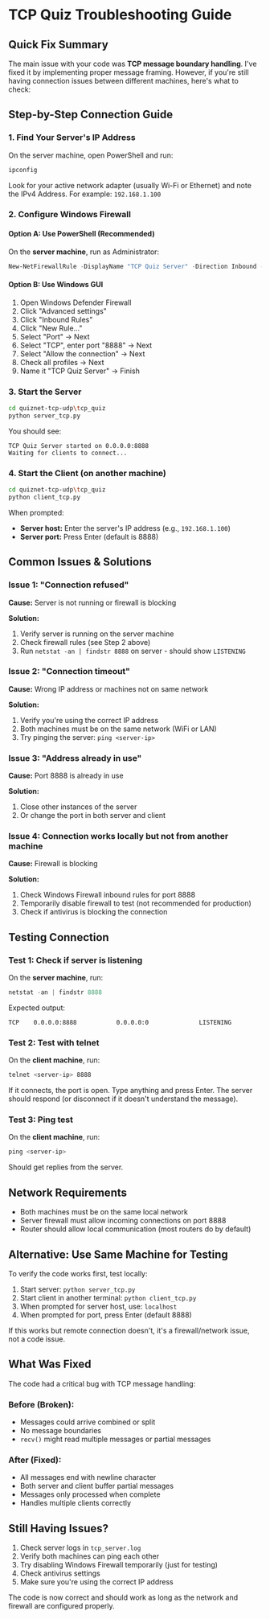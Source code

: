 # TCP Quiz Troubleshooting Guide

## Quick Fix Summary

The main issue with your code was **TCP message boundary handling**. I've fixed it by implementing proper message framing. However, if you're still having connection issues between different machines, here's what to check:

## Step-by-Step Connection Guide

### 1. Find Your Server's IP Address

On the server machine, open PowerShell and run:

```powershell
ipconfig
```

Look for your active network adapter (usually Wi-Fi or Ethernet) and note the IPv4 Address. For example: `192.168.1.100`

### 2. Configure Windows Firewall

#### Option A: Use PowerShell (Recommended)

On the **server machine**, run as Administrator:

```powershell
New-NetFirewallRule -DisplayName "TCP Quiz Server" -Direction Inbound -LocalPort 8888 -Protocol TCP -Action Allow
```

#### Option B: Use Windows GUI

1. Open Windows Defender Firewall
2. Click "Advanced settings"
3. Click "Inbound Rules"
4. Click "New Rule..."
5. Select "Port" → Next
6. Select "TCP", enter port "8888" → Next
7. Select "Allow the connection" → Next
8. Check all profiles → Next
9. Name it "TCP Quiz Server" → Finish

### 3. Start the Server

```bash
cd quiznet-tcp-udp\tcp_quiz
python server_tcp.py
```

You should see:

```
TCP Quiz Server started on 0.0.0.0:8888
Waiting for clients to connect...
```

### 4. Start the Client (on another machine)

```bash
cd quiznet-tcp-udp\tcp_quiz
python client_tcp.py
```

When prompted:

- **Server host:** Enter the server's IP address (e.g., `192.168.1.100`)
- **Server port:** Press Enter (default is 8888)

## Common Issues & Solutions

### Issue 1: "Connection refused"

**Cause:** Server is not running or firewall is blocking

**Solution:**

1. Verify server is running on the server machine
2. Check firewall rules (see Step 2 above)
3. Run `netstat -an | findstr 8888` on server - should show `LISTENING`

### Issue 2: "Connection timeout"

**Cause:** Wrong IP address or machines not on same network

**Solution:**

1. Verify you're using the correct IP address
2. Both machines must be on the same network (WiFi or LAN)
3. Try pinging the server: `ping <server-ip>`

### Issue 3: "Address already in use"

**Cause:** Port 8888 is already in use

**Solution:**

1. Close other instances of the server
2. Or change the port in both server and client

### Issue 4: Connection works locally but not from another machine

**Cause:** Firewall is blocking

**Solution:**

1. Check Windows Firewall inbound rules for port 8888
2. Temporarily disable firewall to test (not recommended for production)
3. Check if antivirus is blocking the connection

## Testing Connection

### Test 1: Check if server is listening

On the **server machine**, run:

```powershell
netstat -an | findstr 8888
```

Expected output:

```
TCP    0.0.0.0:8888           0.0.0.0:0              LISTENING
```

### Test 2: Test with telnet

On the **client machine**, run:

```bash
telnet <server-ip> 8888
```

If it connects, the port is open. Type anything and press Enter. The server should respond (or disconnect if it doesn't understand the message).

### Test 3: Ping test

On the **client machine**, run:

```powershell
ping <server-ip>
```

Should get replies from the server.

## Network Requirements

- Both machines must be on the same local network
- Server firewall must allow incoming connections on port 8888
- Router should allow local communication (most routers do by default)

## Alternative: Use Same Machine for Testing

To verify the code works first, test locally:

1. Start server: `python server_tcp.py`
2. Start client in another terminal: `python client_tcp.py`
3. When prompted for server host, use: `localhost`
4. When prompted for port, press Enter (default 8888)

If this works but remote connection doesn't, it's a firewall/network issue, not a code issue.

## What Was Fixed

The code had a critical bug with TCP message handling:

### Before (Broken):

- Messages could arrive combined or split
- No message boundaries
- `recv()` might read multiple messages or partial messages

### After (Fixed):

- All messages end with newline character
- Both server and client buffer partial messages
- Messages only processed when complete
- Handles multiple clients correctly

## Still Having Issues?

1. Check server logs in `tcp_server.log`
2. Verify both machines can ping each other
3. Try disabling Windows Firewall temporarily (just for testing)
4. Check antivirus settings
5. Make sure you're using the correct IP address

The code is now correct and should work as long as the network and firewall are configured properly.
